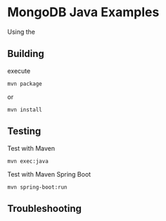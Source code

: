 # MongoDB Java Examples

Using the 

## Building

execute

```
mvn package
```

or

```
mvn install
```

## Testing

Test with Maven
```
mvn exec:java
```

Test with Maven Spring Boot
```
mvn spring-boot:run
```

## Troubleshooting
